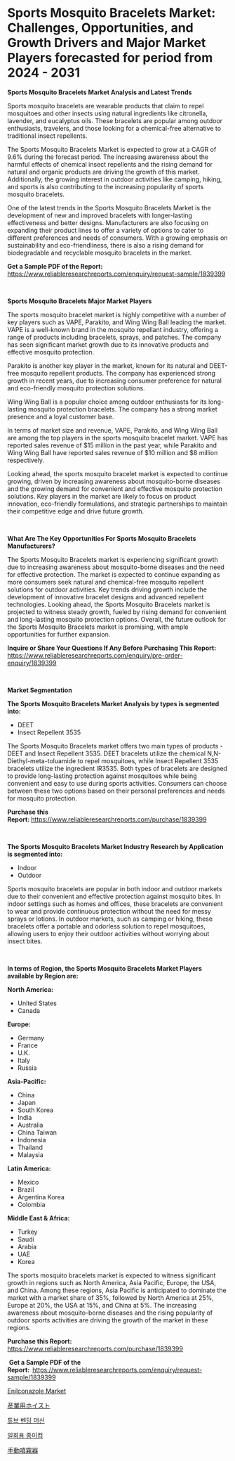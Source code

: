 <p><h1>Sports Mosquito Bracelets Market: Challenges, Opportunities, and Growth Drivers and Major Market Players forecasted for period from 2024 - 2031</h1></p><p><strong>Sports Mosquito Bracelets Market Analysis and Latest Trends</strong></p>
<p><p>Sports mosquito bracelets are wearable products that claim to repel mosquitoes and other insects using natural ingredients like citronella, lavender, and eucalyptus oils. These bracelets are popular among outdoor enthusiasts, travelers, and those looking for a chemical-free alternative to traditional insect repellents.</p><p>The Sports Mosquito Bracelets Market is expected to grow at a CAGR of 9.6% during the forecast period. The increasing awareness about the harmful effects of chemical insect repellents and the rising demand for natural and organic products are driving the growth of this market. Additionally, the growing interest in outdoor activities like camping, hiking, and sports is also contributing to the increasing popularity of sports mosquito bracelets.</p><p>One of the latest trends in the Sports Mosquito Bracelets Market is the development of new and improved bracelets with longer-lasting effectiveness and better designs. Manufacturers are also focusing on expanding their product lines to offer a variety of options to cater to different preferences and needs of consumers. With a growing emphasis on sustainability and eco-friendliness, there is also a rising demand for biodegradable and recyclable mosquito bracelets in the market.</p></p>
<p><strong>Get a Sample PDF of the Report:&nbsp;</strong> <a href="https://www.reliableresearchreports.com/enquiry/request-sample/1839399">https://www.reliableresearchreports.com/enquiry/request-sample/1839399</a></p>
<p>&nbsp;</p>
<p><strong>Sports Mosquito Bracelets Major Market Players</strong></p>
<p><p>The sports mosquito bracelet market is highly competitive with a number of key players such as VAPE, Parakito, and Wing Wing Ball leading the market. VAPE is a well-known brand in the mosquito repellant industry, offering a range of products including bracelets, sprays, and patches. The company has seen significant market growth due to its innovative products and effective mosquito protection.</p><p>Parakito is another key player in the market, known for its natural and DEET-free mosquito repellent products. The company has experienced strong growth in recent years, due to increasing consumer preference for natural and eco-friendly mosquito protection solutions.</p><p>Wing Wing Ball is a popular choice among outdoor enthusiasts for its long-lasting mosquito protection bracelets. The company has a strong market presence and a loyal customer base.</p><p>In terms of market size and revenue, VAPE, Parakito, and Wing Wing Ball are among the top players in the sports mosquito bracelet market. VAPE has reported sales revenue of $15 million in the past year, while Parakito and Wing Wing Ball have reported sales revenue of $10 million and $8 million respectively.</p><p>Looking ahead, the sports mosquito bracelet market is expected to continue growing, driven by increasing awareness about mosquito-borne diseases and the growing demand for convenient and effective mosquito protection solutions. Key players in the market are likely to focus on product innovation, eco-friendly formulations, and strategic partnerships to maintain their competitive edge and drive future growth.</p></p>
<p>&nbsp;</p>
<p><strong>What Are The Key Opportunities For Sports Mosquito Bracelets Manufacturers?</strong></p>
<p><p>The Sports Mosquito Bracelets market is experiencing significant growth due to increasing awareness about mosquito-borne diseases and the need for effective protection. The market is expected to continue expanding as more consumers seek natural and chemical-free mosquito repellent solutions for outdoor activities. Key trends driving growth include the development of innovative bracelet designs and advanced repellent technologies. Looking ahead, the Sports Mosquito Bracelets market is projected to witness steady growth, fueled by rising demand for convenient and long-lasting mosquito protection options. Overall, the future outlook for the Sports Mosquito Bracelets market is promising, with ample opportunities for further expansion.</p></p>
<p><strong>Inquire or Share Your Questions If Any Before Purchasing This Report:</strong> <a href="https://www.reliableresearchreports.com/enquiry/pre-order-enquiry/1839399">https://www.reliableresearchreports.com/enquiry/pre-order-enquiry/1839399</a></p>
<p>&nbsp;</p>
<p><strong>Market Segmentation</strong></p>
<p><strong>The Sports Mosquito Bracelets Market Analysis by types is segmented into:</strong></p>
<p><ul><li>DEET</li><li>Insect Repellent 3535</li></ul></p>
<p><p>The Sports Mosquito Bracelets market offers two main types of products - DEET and Insect Repellent 3535. DEET bracelets utilize the chemical N,N-Diethyl-meta-toluamide to repel mosquitoes, while Insect Repellent 3535 bracelets utilize the ingredient IR3535. Both types of bracelets are designed to provide long-lasting protection against mosquitoes while being convenient and easy to use during sports activities. Consumers can choose between these two options based on their personal preferences and needs for mosquito protection.</p></p>
<p><strong>Purchase this Report:&nbsp;</strong><a href="https://www.reliableresearchreports.com/purchase/1839399">https://www.reliableresearchreports.com/purchase/1839399</a></p>
<p>&nbsp;</p>
<p><strong>The Sports Mosquito Bracelets Market Industry Research by Application is segmented into:</strong></p>
<p><ul><li>Indoor</li><li>Outdoor</li></ul></p>
<p><p>Sports mosquito bracelets are popular in both indoor and outdoor markets due to their convenient and effective protection against mosquito bites. In indoor settings such as homes and offices, these bracelets are convenient to wear and provide continuous protection without the need for messy sprays or lotions. In outdoor markets, such as camping or hiking, these bracelets offer a portable and odorless solution to repel mosquitoes, allowing users to enjoy their outdoor activities without worrying about insect bites.</p></p>
<p>&nbsp;</p>
<p><strong>In terms of Region, the Sports Mosquito Bracelets Market Players available by Region are:</strong></p>
<p>
    <p> <strong> North America: </strong>
        <ul>
            <li>United States</li>
            <li>Canada</li>
        </ul>
        </p> 
    <p> <strong> Europe: </strong>
        <ul>
            <li>Germany</li>
            <li>France</li>
            <li>U.K.</li>
            <li>Italy</li>
            <li>Russia</li>
        </ul>
        </p> 
    <p> <strong> Asia-Pacific: </strong>
        <ul>
            <li>China</li>
            <li>Japan</li>
            <li>South Korea</li>
            <li>India</li>
            <li>Australia</li>
            <li>China Taiwan</li>
            <li>Indonesia</li>
            <li>Thailand</li>
            <li>Malaysia</li>
        </ul>
        </p> 
    <p> <strong> Latin America: </strong>
        <ul>
            <li>Mexico</li>
            <li>Brazil</li>
            <li>Argentina Korea</li>
            <li>Colombia</li>
        </ul>
        </p> 
    <p> <strong> Middle East & Africa: </strong>
        <ul>
            <li>Turkey</li>
            <li>Saudi</li>
            <li>Arabia</li>
            <li>UAE</li>
            <li>Korea</li>
        </ul>
    </p>
    </p>
<p><p>The sports mosquito bracelets market is expected to witness significant growth in regions such as North America, Asia Pacific, Europe, the USA, and China. Among these regions, Asia Pacific is anticipated to dominate the market with a market share of 35%, followed by North America at 25%, Europe at 20%, the USA at 15%, and China at 5%. The increasing awareness about mosquito-borne diseases and the rising popularity of outdoor sports activities are driving the growth of the market in these regions.</p></p>
<p><strong>Purchase this Report: </strong><a href="https://www.reliableresearchreports.com/purchase/1839399">https://www.reliableresearchreports.com/purchase/1839399</a></p>
<p>&nbsp;<strong>Get a Sample PDF of the Report:&nbsp;&nbsp;</strong><a href="https://www.reliableresearchreports.com/enquiry/request-sample/1839399">https://www.reliableresearchreports.com/enquiry/request-sample/1839399</a></p>
<p><strong></strong></p>
<p><p><a href="https://issuu.com/reportprime-2/docs/enilconazole-market-size-2030.pptx">Enilconazole Market</a></p><p><a href="https://github.com/xemfu2379520/Market-Research-Report-List-1/blob/main/75438237733.md">産業用ホイスト</a></p><p><a href="https://github.com/vsckjg50460/Market-Research-Report-List-1/blob/main/65554857188.md">튜브 벤딩 머신</a></p><p><a href="https://github.com/GabrielBlanda5656/Market-Research-Report-List-1/blob/main/66622867189.md">일회용 종이컵</a></p><p><a href="https://github.com/bucuel854722/Market-Research-Report-List-1/blob/main/22726337734.md">手動噴霧器</a></p></p>